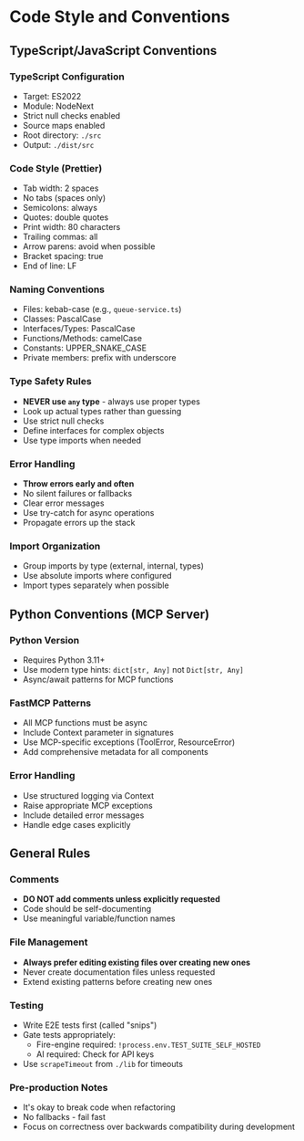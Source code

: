 # Code Style and Conventions

## TypeScript/JavaScript Conventions

### TypeScript Configuration
- Target: ES2022
- Module: NodeNext
- Strict null checks enabled
- Source maps enabled
- Root directory: `./src`
- Output: `./dist/src`

### Code Style (Prettier)
- Tab width: 2 spaces
- No tabs (spaces only)
- Semicolons: always
- Quotes: double quotes
- Print width: 80 characters
- Trailing commas: all
- Arrow parens: avoid when possible
- Bracket spacing: true
- End of line: LF

### Naming Conventions
- Files: kebab-case (e.g., `queue-service.ts`)
- Classes: PascalCase
- Interfaces/Types: PascalCase
- Functions/Methods: camelCase
- Constants: UPPER_SNAKE_CASE
- Private members: prefix with underscore

### Type Safety Rules
- **NEVER use `any` type** - always use proper types
- Look up actual types rather than guessing
- Use strict null checks
- Define interfaces for complex objects
- Use type imports when needed

### Error Handling
- **Throw errors early and often**
- No silent failures or fallbacks
- Clear error messages
- Use try-catch for async operations
- Propagate errors up the stack

### Import Organization
- Group imports by type (external, internal, types)
- Use absolute imports where configured
- Import types separately when possible

## Python Conventions (MCP Server)

### Python Version
- Requires Python 3.11+
- Use modern type hints: `dict[str, Any]` not `Dict[str, Any]`
- Async/await patterns for MCP functions

### FastMCP Patterns
- All MCP functions must be async
- Include Context parameter in signatures
- Use MCP-specific exceptions (ToolError, ResourceError)
- Add comprehensive metadata for all components

### Error Handling
- Use structured logging via Context
- Raise appropriate MCP exceptions
- Include detailed error messages
- Handle edge cases explicitly

## General Rules

### Comments
- **DO NOT add comments unless explicitly requested**
- Code should be self-documenting
- Use meaningful variable/function names

### File Management
- **Always prefer editing existing files over creating new ones**
- Never create documentation files unless requested
- Extend existing patterns before creating new ones

### Testing
- Write E2E tests first (called "snips")
- Gate tests appropriately:
  - Fire-engine required: `!process.env.TEST_SUITE_SELF_HOSTED`
  - AI required: Check for API keys
- Use `scrapeTimeout` from `./lib` for timeouts

### Pre-production Notes
- It's okay to break code when refactoring
- No fallbacks - fail fast
- Focus on correctness over backwards compatibility during development